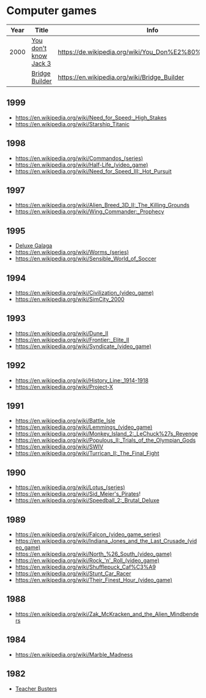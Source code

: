 # Computer games

| Year | Title | Info |
|------|-------|------|
|2000|[You don't know Jack 3](https://www.amazon.de/You-dont-know-Jack-3/dp/B00004TPZI/?tag=maierandi-21)| https://de.wikipedia.org/wiki/You_Don%E2%80%99t_Know_Jack|
| |[Bridge Builder](https://www.amazon.de/Bridge-Builder-planen-bauen-testen/dp/B000TL3FGQ/?tag=maierandi-21)| https://en.wikipedia.org/wiki/Bridge_Builder |


## 1999
* https://en.wikipedia.org/wiki/Need_for_Speed:_High_Stakes
* https://en.wikipedia.org/wiki/Starship_Titanic

## 1998
* https://en.wikipedia.org/wiki/Commandos_(series)
* https://en.wikipedia.org/wiki/Half-Life_(video_game)
* https://en.wikipedia.org/wiki/Need_for_Speed_III:_Hot_Pursuit

## 1997
* https://en.wikipedia.org/wiki/Alien_Breed_3D_II:_The_Killing_Grounds
* https://en.wikipedia.org/wiki/Wing_Commander:_Prophecy

## 1995
* [Deluxe Galaga](http://www.lemonamiga.com/games/details.php?id=1298)
* https://en.wikipedia.org/wiki/Worms_(series)
* https://en.wikipedia.org/wiki/Sensible_World_of_Soccer

## 1994
* https://en.wikipedia.org/wiki/Civilization_(video_game)
* https://en.wikipedia.org/wiki/SimCity_2000

## 1993
* https://en.wikipedia.org/wiki/Dune_II
* https://en.wikipedia.org/wiki/Frontier:_Elite_II
* https://en.wikipedia.org/wiki/Syndicate_(video_game)

## 1992
* https://en.wikipedia.org/wiki/History_Line:_1914-1918
* https://en.wikipedia.org/wiki/Project-X

## 1991
* https://en.wikipedia.org/wiki/Battle_Isle
* https://en.wikipedia.org/wiki/Lemmings_(video_game)
* https://en.wikipedia.org/wiki/Monkey_Island_2:_LeChuck%27s_Revenge
* https://en.wikipedia.org/wiki/Populous_II:_Trials_of_the_Olympian_Gods
* https://en.wikipedia.org/wiki/SWIV
* https://en.wikipedia.org/wiki/Turrican_II:_The_Final_Fight

## 1990
* https://en.wikipedia.org/wiki/Lotus_(series)
* https://en.wikipedia.org/wiki/Sid_Meier's_Pirates!
* https://en.wikipedia.org/wiki/Speedball_2:_Brutal_Deluxe

## 1989
* https://en.wikipedia.org/wiki/Falcon_(video_game_series)
* https://en.wikipedia.org/wiki/Indiana_Jones_and_the_Last_Crusade_(video_game)
* https://en.wikipedia.org/wiki/North_%26_South_(video_game)
* https://en.wikipedia.org/wiki/Rock_'n'_Roll_(video_game)
* https://en.wikipedia.org/wiki/Shufflepuck_Caf%C3%A9
* https://en.wikipedia.org/wiki/Stunt_Car_Racer
* https://en.wikipedia.org/wiki/Their_Finest_Hour_(video_game)

## 1988
* https://en.wikipedia.org/wiki/Zak_McKracken_and_the_Alien_Mindbenders

## 1984
* https://en.wikipedia.org/wiki/Marble_Madness

## 1982
* [Teacher Busters](http://www.lemon64.com/?mainurl=http%3A//www.lemon64.com/games/details.php%3FID%3D2610)


